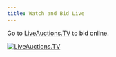 ```yaml
---
title: Watch and Bid Live
---
```

Go to [LiveAuctions.TV](https://liveauctions.tv/auction/3632/detail) to bid online.

[![LiveAuctions.TV](/images/live_auctions_logo.jpg)](https://liveauctions.tv/auction/3632/detail)